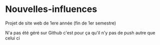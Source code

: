 # Nouvelles-influences
Projet de site web de 1ere année (fin de 1er semestre)

N'a pas été géré sur Github c'est pour ça qu'il n'y pas de push autre que celui ci
